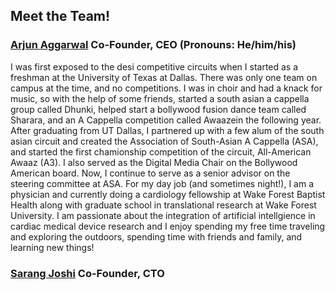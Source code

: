 ## Meet the Team!

### [**Arjun Aggarwal**](https://www.linkedin.com/in/arjun-aggarwal) Co-Founder, CEO (Pronouns: He/him/his)
I was first exposed to the desi competitive circuits when I started as a freshman at the University of Texas at Dallas. There was only one team on campus at the time, and no competitions. I was in choir and had a knack for music, so with the help of some friends, started a south asian a cappella group called Dhunki, helped start a bollywood fusion dance team called Sharara, and an A Cappella competition called Awaazein the following year. After graduating from UT Dallas, I partnered up with a few alum of the south asian circuit and created the Association of South-Asian A Cappella (ASA), and started the first chamionship competition of the circuit, All-American Awaaz (A3). I also served as the Digital Media Chair on the Bollywood American board. Now, I continue to serve as a senior advisor on the steering committee at ASA. For my day job (and sometimes night!), I am a physician and currently doing a cardiology fellowship at Wake Forest Baptist Health along with graduate school in translational research at Wake Forest University. I am passionate about the integration of artificial intellgience in cardiac medical device research and I enjoy spending my free time traveling and exploring the outdoors, spending time with friends and family, and learning new things!


### [**Sarang Joshi**](https://sarangjo.github.io) Co-Founder, CTO




